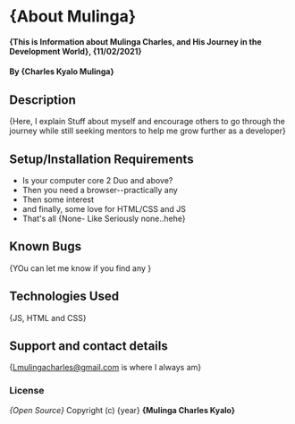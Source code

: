 # {About Mulinga}
#### {This is Information about Mulinga Charles, and His Journey in the Development World}, {11/02/2021}
#### By **{Charles Kyalo Mulinga}**
## Description
{Here, I explain Stuff about myself and encourage others to go through the journey while still 
seeking mentors to help me grow further as a developer}
## Setup/Installation Requirements
* Is your computer core 2 Duo and above?
* Then you need a browser--practically any
* Then some interest
* and finally, some love for HTML/CSS and JS
* That's all
{None- Like Seriously none..hehe}
## Known Bugs
{YOu can let me know if you find any }
## Technologies Used
{JS, HTML and CSS}
## Support and contact details
{Lmulingacharles@gmail.com is where I always am}
### License
*{Open Source}*
Copyright (c) {year} **{Mulinga Charles Kyalo}**
